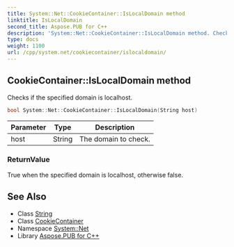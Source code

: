 ```yaml
---
title: System::Net::CookieContainer::IsLocalDomain method
linktitle: IsLocalDomain
second_title: Aspose.PUB for C++
description: 'System::Net::CookieContainer::IsLocalDomain method. Checks if the specified domain is localhost in C++.'
type: docs
weight: 1100
url: /cpp/system.net/cookiecontainer/islocaldomain/
---
```

## CookieContainer::IsLocalDomain method


Checks if the specified domain is localhost.

```cpp
bool System::Net::CookieContainer::IsLocalDomain(String host)
```


| Parameter | Type | Description |
| --- | --- | --- |
| host | String | The domain to check. |

### ReturnValue

True when the specified domain is localhost, otherwise false.

## See Also

* Class [String](../../../system/string/)
* Class [CookieContainer](../)
* Namespace [System::Net](../../)
* Library [Aspose.PUB for C++](../../../)
